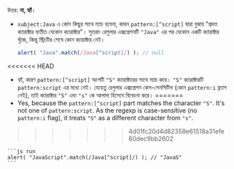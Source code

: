 উত্তর: **না, হ্যাঁ**।

- `subject:Java` এ কোন কিছুর সাথে ম্যাচ হবেনা, কারন `pattern:[^script]` দ্বারা বুঝায় "প্রদত্ত ক্যারাক্টার ব্যতীত যেকোন ক্যারাক্টার"। সুতরাং রেগুলার এক্সপ্রেশনটি `"Java"` এর পর যেকোন একটি ক্যারাক্টার খুঁজে, কিন্তু স্ট্রিংটির শেষে কোন ক্যারাক্টার নেই।

    ```js run
    alert( "Java".match(/Java[^script]/) ); // null
    ```
<<<<<<< HEAD
- হ্যাঁ, কারণ `pattern:[^script]` অংশটি `"S"` ক্যারাক্টারের সাথে ম্যাচ করে। `"S"` ক্যারাক্টারটি `pattern:script` এর মধ্যে নেই। যেহেতু রেগুলার এক্সপ্রেশন কেস-সেনসিটিভ (কোন `pattern:i` ফ্ল্যাগ নেই), তাই ক্যারাক্টার `"S"` এবং `"s"` কে আলাদা হিসেবে বিবেচনা করে।
=======
- Yes, because the `pattern:[^script]` part matches the character `"S"`. It's not one of `pattern:script`. As the regexp is case-sensitive (no `pattern:i` flag), it treats `"S"` as a different character from `"s"`.
>>>>>>> 4d01fc20d4d82358e61518a31efe80dec9bb2602

    ```js run
    alert( "JavaScript".match(/Java[^script]/) ); // "JavaS"
    ```
